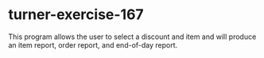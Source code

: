 # turner-exercise-167
This program allows the user to select a discount and item and will produce an item report, order report, and end-of-day report.
